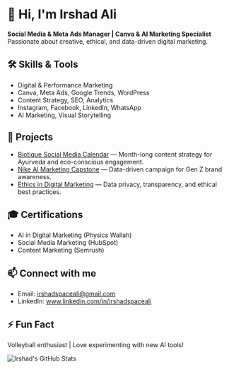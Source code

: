 # 👋 Hi, I'm Irshad Ali

**Social Media & Meta Ads Manager | Canva & AI Marketing Specialist**  
Passionate about creative, ethical, and data-driven digital marketing.

## 🛠️ Skills & Tools
- Digital & Performance Marketing
- Canva, Meta Ads, Google Trends, WordPress
- Content Strategy, SEO, Analytics
- Instagram, Facebook, LinkedIn, WhatsApp
- AI Marketing, Visual Storytelling

## 🚀 Projects
- [Biotique Social Media Calendar](#) — Month-long content strategy for Ayurveda and eco-conscious engagement.
- [Nike AI Marketing Capstone](#) — Data-driven campaign for Gen Z brand awareness.
- [Ethics in Digital Marketing](#) — Data privacy, transparency, and ethical best practices.

## 🎓 Certifications
- AI in Digital Marketing (Physics Wallah)
- Social Media Marketing (HubSpot)
- Content Marketing (Semrush)

## 📫 Connect with me
- Email: irshadspaceali@gmail.com
- LinkedIn: www.linkedin.com/in/irshadspaceali

## ⚡ Fun Fact
Volleyball enthusiast | Love experimenting with new AI tools!

![Irshad's GitHub Stats](https://github-readme-stats.vercel.app/api?username=yourusername)
